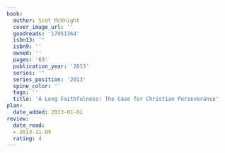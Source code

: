 ```yaml
---
book:
  author: Scot McKnight
  cover_image_url: ''
  goodreads: '17951364'
  isbn13: ''
  isbn9: ''
  owned: ''
  pages: '63'
  publication_year: '2013'
  series: ''
  series_position: '2013'
  spine_color: ''
  tags: ''
  title: 'A Long Faithfulness: The Case for Christian Perseverance'
plan:
  date_added: 2023-01-01
review:
  date_read:
  - 2013-11-09
  rating: 4
---
```

